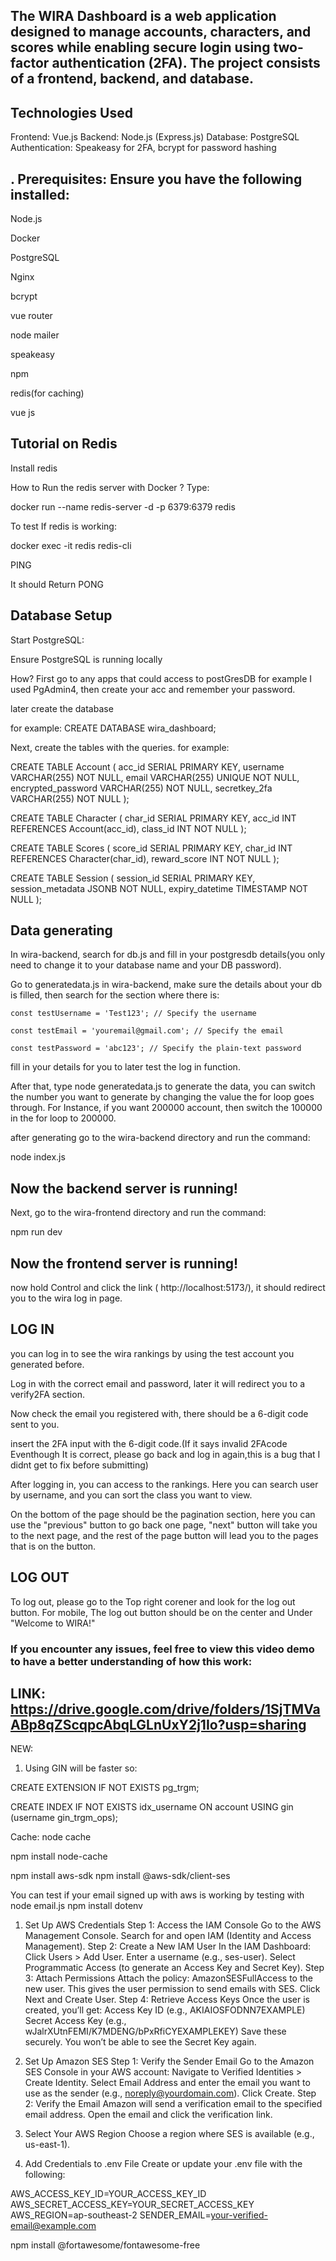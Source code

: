 ## The WIRA Dashboard is a web application designed to manage accounts, characters, and scores while enabling secure login using two-factor authentication (2FA). The project consists of a frontend, backend, and database.

## Technologies Used
Frontend: Vue.js
Backend: Node.js (Express.js)
Database: PostgreSQL
Authentication: Speakeasy for 2FA, bcrypt for password hashing

## . Prerequisites: Ensure you have the following installed:
Node.js

Docker

PostgreSQL

Nginx

bcrypt

vue router

node mailer

speakeasy

npm

redis(for caching)

vue js
## Tutorial on Redis

Install redis

How to Run the redis server with Docker ? Type:

docker run --name redis-server -d -p 6379:6379 redis

To test If redis is working:

docker exec -it redis redis-cli

PING

It should Return PONG

## Database Setup
Start PostgreSQL:

Ensure PostgreSQL is running locally

How? First go to any apps that could access to postGresDB for example I used PgAdmin4, then create your acc and remember your password.

later create the database 

for example: CREATE DATABASE wira_dashboard;

Next, create the tables with the queries.
for example:

CREATE TABLE Account (
    acc_id SERIAL PRIMARY KEY,
    username VARCHAR(255) NOT NULL,
    email VARCHAR(255) UNIQUE NOT NULL,
    encrypted_password VARCHAR(255) NOT NULL,
    secretkey_2fa VARCHAR(255) NOT NULL
);

CREATE TABLE Character (
    char_id SERIAL PRIMARY KEY,
    acc_id INT REFERENCES Account(acc_id),
    class_id INT NOT NULL
);

CREATE TABLE Scores (
    score_id SERIAL PRIMARY KEY,
    char_id INT REFERENCES Character(char_id),
    reward_score INT NOT NULL
);

CREATE TABLE Session (
    session_id SERIAL PRIMARY KEY,
    session_metadata JSONB NOT NULL,
    expiry_datetime TIMESTAMP NOT NULL
);

## Data generating

In wira-backend, search for db.js and fill in your postgresdb details(you only need to change it to your database name and your DB password).

Go to generatedata.js in wira-backend, make sure the details about your db is filled, then search for the section where there is:

    const testUsername = 'Test123'; // Specify the username
   
    const testEmail = 'youremail@gmail.com'; // Specify the email
    
    const testPassword = 'abc123'; // Specify the plain-text password

fill in your details for you to later test the log in function.

After that, type node generatedata.js to generate the data, you can switch the number you want to generate by changing the value the for loop goes through. For Instance, if you want 200000 account, then switch the 100000 in the for loop to 200000.

after generating go to the wira-backend directory and run the command:

node index.js

## Now the backend server is running!

Next, go to the wira-frontend directory and run the command:

npm run dev

## Now the frontend server is running!

now hold Control and click the link ( http://localhost:5173/), it should redirect you to the wira log in page.

## LOG IN

you can log in to see the wira rankings by using the test account you generated before. 

Log in with the correct email and password, later it will redirect you to a verify2FA section.

Now check the email you registered with, there should be a 6-digit code sent to you.

insert the 2FA input with the 6-digit code.(If it says invalid 2FAcode Eventhough It is correct, please go back and log in again,this is a bug that I didnt get to fix before submitting)

After logging in, you can access to the rankings. Here you can search user by username, and you can sort the class you want to view.

On the bottom of the page should be the pagination section, here you can use the "previous" button to go back one page, "next" button will take you to the next page, and the rest of the page button will lead you to the pages that is on the button.

## LOG OUT

To log out, please go to the Top right corener and look for the log out button. For mobile, The log out button should be on the center and Under "Welcome to WIRA!"

### If you encounter any issues, feel free to view this video demo to have a better understanding of how this work:

## LINK: https://drive.google.com/drive/folders/1SjTMVaABp8qZScqpcAbqLGLnUxY2j1Io?usp=sharing

NEW:

1. Using GIN will be faster so:

 CREATE EXTENSION IF NOT EXISTS pg_trgm;

CREATE INDEX IF NOT EXISTS idx_username 
ON account USING gin (username gin_trgm_ops);

Cache: node cache

npm install node-cache

npm install aws-sdk
npm install @aws-sdk/client-ses

You can test if your email signed up with aws is working by testing with 
node email.js
npm install dotenv

1. Set Up AWS Credentials
Step 1: Access the IAM Console
Go to the AWS Management Console.
Search for and open IAM (Identity and Access Management).
Step 2: Create a New IAM User
In the IAM Dashboard:
Click Users > Add User.
Enter a username (e.g., ses-user).
Select Programmatic Access (to generate an Access Key and Secret Key).
Step 3: Attach Permissions
Attach the policy: AmazonSESFullAccess to the new user.
This gives the user permission to send emails with SES.
Click Next and Create User.
Step 4: Retrieve Access Keys
Once the user is created, you’ll get:
Access Key ID (e.g., AKIAIOSFODNN7EXAMPLE)
Secret Access Key (e.g., wJalrXUtnFEMI/K7MDENG/bPxRfiCYEXAMPLEKEY)
Save these securely. You won’t be able to see the Secret Key again.
2. Set Up Amazon SES
Step 1: Verify the Sender Email
Go to the Amazon SES Console in your AWS account:
Navigate to Verified Identities > Create Identity.
Select Email Address and enter the email you want to use as the sender (e.g., noreply@yourdomain.com).
Click Create.
Step 2: Verify the Email
Amazon will send a verification email to the specified email address.
Open the email and click the verification link.
3. Select Your AWS Region
Choose a region where SES is available (e.g., us-east-1).

4. Add Credentials to .env File
Create or update your .env file with the following:

AWS_ACCESS_KEY_ID=YOUR_ACCESS_KEY_ID
AWS_SECRET_ACCESS_KEY=YOUR_SECRET_ACCESS_KEY
AWS_REGION=ap-southeast-2
SENDER_EMAIL=your-verified-email@example.com

npm install @fortawesome/fontawesome-free
